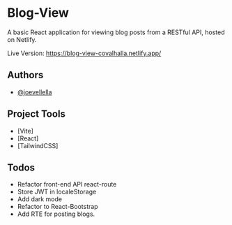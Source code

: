 # Blog-View

A basic React application for viewing blog posts from a RESTful API, hosted on Netlify.

Live Version: https://blog-view-covalhalla.netlify.app/

## Authors

- [@joevellella](https://www.github.com/valhallaco)

## Project Tools

- [Vite]
- [React]
- [TailwindCSS]

## Todos

- Refactor front-end API react-route
- Store JWT in localeStorage
- Add dark mode
- Refactor to React-Bootstrap
- Add RTE for posting blogs.
